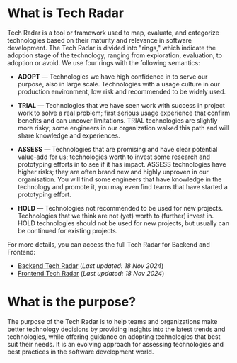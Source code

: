 # What is Tech Radar

Tech Radar is a tool or framework used to map, evaluate, and categorize technologies based on their maturity and relevance in software development. The Tech Radar is divided into "rings," which indicate the adoption stage of the technology, ranging from exploration, evaluation, to adoption or avoid.
We use four rings with the following semantics:

* **ADOPT**  — Technologies we have high confidence in to serve our purpose, also in large scale. Technologies with a usage culture in our production environment, low risk and recommended to be widely used.

* **TRIAL** — Technologies that we have seen work with success in project work to solve a real problem; first serious usage experience that confirm benefits and can uncover limitations. TRIAL technologies are slightly more risky; some engineers in our organization walked this path and will share knowledge and experiences.

* **ASSESS** — Technologies that are promising and have clear potential value-add for us; technologies worth to invest some research and prototyping efforts in to see if it has impact. ASSESS technologies have higher risks; they are often brand new and highly unproven in our organisation. You will find some engineers that have knowledge in the technology and promote it, you may even find teams that have started a prototyping effort.

* **HOLD** — Technologies not recommended to be used for new projects. Technologies that we think are not (yet) worth to (further) invest in. HOLD technologies should not be used for new projects, but usually can be continued for existing projects.

For more details, you can access the full Tech Radar for Backend and Frontend:

- [Backend Tech Radar](https://radar.thoughtworks.com/?documentId=https%3A%2F%2Fraw.githubusercontent.com%2Ftrisuryaw%2Ftech-radar%2Frefs%2Fheads%2Fmain%2Fbackend.json) (_Last updated: 18 Nov 2024_)
- [Frontend Tech Radar](https://radar.thoughtworks.com/?documentId=https%3A%2F%2Fraw.githubusercontent.com%2Ftrisuryaw%2Ftech-radar%2Frefs%2Fheads%2Fmain%2Ffrontend.json) (_Last updated: 18 Nov 2024_)
  

# What is the purpose?

The purpose of the Tech Radar is to help teams and organizations make better technology decisions by providing insights into the latest trends and technologies, while offering guidance on adopting technologies that best suit their needs. It is an evolving approach for assessing technologies and best practices in the software development world.